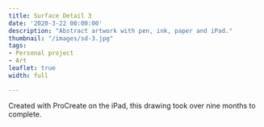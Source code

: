 ```yaml
---
title: Surface Detail 3
date: '2020-3-22 00:00:00'
description: "Abstract artwork with pen, ink, paper and iPad."
thumbnail: "/images/sd-3.jpg"
tags:
- Personal project
- Art
leaflet: true
width: full

---
```


Created with ProCreate on the iPad, this drawing took over nine months to complete.

<div id="image-map"></div>

<script>
    // Using leaflet.js to pan and zoom a big image.

    // create the slippy map
    var map = L.map('image-map', {
      minZoom: 1,
      maxZoom: 5,
      center: [0, 0],
      zoom: 1,
      crs: L.CRS.Simple
    });

    // dimensions of the image
    var w = 4000,
        h = 4000,
        url = '/images/surface-detail-4.jpg';

    // calculate the edges of the image, in coordinate space
    var southWest = map.unproject([0, h], map.getMaxZoom()-1);
    var northEast = map.unproject([w, 0], map.getMaxZoom()-1);
    var bounds = new L.LatLngBounds(southWest, northEast);

    // add the image overlay, 
    // so that it covers the entire map
    L.imageOverlay(url, bounds).addTo(map);

    // tell leaflet that the map is exactly as big as the image
    map.setMaxBounds(bounds);
    map.addControl(new L.Control.Fullscreen());
</script>


